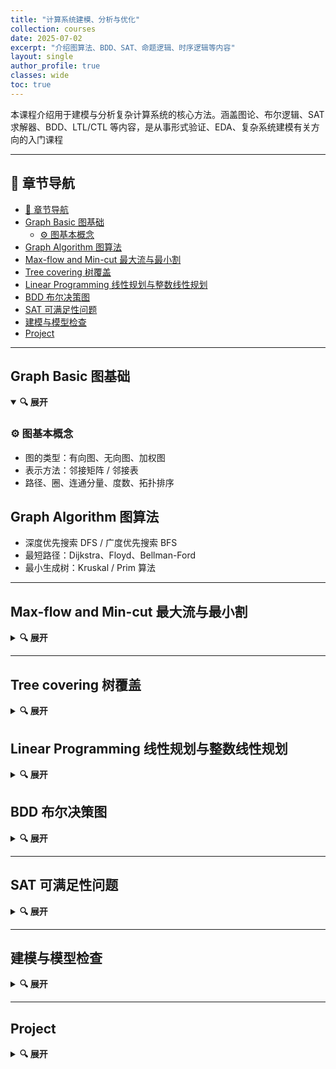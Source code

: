 ```yaml
---
title: "计算系统建模、分析与优化"
collection: courses
date: 2025-07-02
excerpt: "介绍图算法、BDD、SAT、命题逻辑、时序逻辑等内容"
layout: single
author_profile: true
classes: wide
toc: true
---
```



本课程介绍用于建模与分析复杂计算系统的核心方法。涵盖图论、布尔逻辑、SAT 求解器、BDD、LTL/CTL 等内容，是从事形式验证、EDA、复杂系统建模有关方向的入门课程

---

## 📑 章节导航

- [📑 章节导航](#-章节导航)
- [Graph Basic      图基础](#graph-basic------图基础)
  - [⚙️ 图基本概念](#️-图基本概念)
- [Graph Algorithm      图算法](#graph-algorithm------图算法)
- [Max-flow and Min-cut 最大流与最小割](#max-flow-and-min-cut-最大流与最小割)
- [Tree covering 树覆盖](#tree-covering-树覆盖)
- [Linear Programming 线性规划与整数线性规划](#linear-programming-线性规划与整数线性规划)
- [BDD 布尔决策图](#bdd-布尔决策图)
- [SAT 可满足性问题](#sat-可满足性问题)
- [建模与模型检查](#建模与模型检查)
- [Project](#project)


---

## Graph Basic      图基础

<details open>
<summary><strong>🔍 展开</strong></summary>

### ⚙️ 图基本概念

- 图的类型：有向图、无向图、加权图
- 表示方法：邻接矩阵 / 邻接表
- 路径、圈、连通分量、度数、拓扑排序

## Graph Algorithm      图算法

- 深度优先搜索 DFS / 广度优先搜索 BFS
- 最短路径：Dijkstra、Floyd、Bellman-Ford
- 最小生成树：Kruskal / Prim 算法

</details>

---

## Max-flow and Min-cut 最大流与最小割

<details>
<summary><strong>🔍 展开</strong></summary>

- 网络流建模
- Ford-Fulkerson 算法
- Edmonds-Karp 实现与复杂度
- Max-flow / Min-cut 定理及证明
- 图像分割、作业调度等实际应用

</details>

---

## Tree covering 树覆盖

<details>
<summary><strong>🔍 展开</strong></summary>
</details>

## Linear Programming 线性规划与整数线性规划

<details>
<summary><strong>🔍 展开</strong></summary>
</details>

## BDD 布尔决策图

<details>
<summary><strong>🔍 展开</strong></summary>

- 布尔函数的图表示
- ROBDD 及其唯一性
- BDD 运算规则（合取、析取、非）
- 变量排序策略对 BDD 大小的影响
- BDD 在电路等价性验证中的应用

</details>

---

## SAT 可满足性问题

<details>
<summary><strong>🔍 展开</strong></summary>

- 命题逻辑语法与可满足性问题（SAT）
- 3-SAT 归约与 NP 完全性
- DPLL/CDCL 算法原理
- Minisat / Z3 等求解器简介
- SAT 在验证、测试向量生成中的应用

</details>

---

## 建模与模型检查

<details>
<summary><strong>🔍 展开</strong></summary>

- LTL：线性时序逻辑
- CTL：计算树逻辑
- Kripke 结构建模系统状态空间
- NuSMV/SPIN 实验工具介绍
- 安规验证、硬件时序分析案例

</details>

---

## Project

<details>
<summary><strong>🔍 展开</strong></summary>
满足约束的随机解生成器

</details>